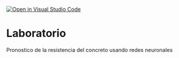 [![Open in Visual Studio Code](https://classroom.github.com/assets/open-in-vscode-c66648af7eb3fe8bc4f294546bfd86ef473780cde1dea487d3c4ff354943c9ae.svg)](https://classroom.github.com/online_ide?assignment_repo_id=9865454&assignment_repo_type=AssignmentRepo)
# Laboratorio
Pronostico de la resistencia del concreto usando redes neuronales
